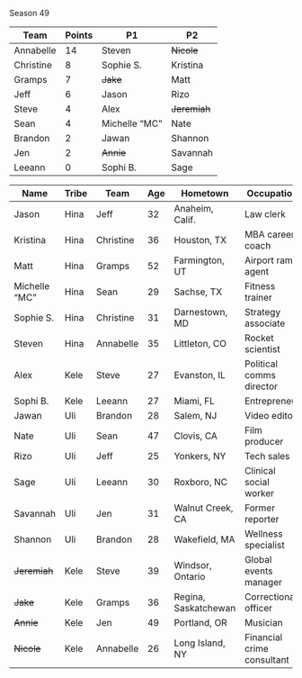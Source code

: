 Season 49

|Team|Points|P1|P2
| -------- | -------- | -------- | -------- |
| Annabelle | 14 | Steven | ~~Nicole~~ |
| Christine | 8 | Sophie S. | Kristina |
| Gramps | 7 | ~~Jake~~ | Matt |
| Jeff | 6 | Jason | Rizo |
| Steve | 4 | Alex | ~~Jeremiah~~ |
| Sean | 4 | Michelle “MC” | Nate |
| Brandon | 2  | Jawan | Shannon |
| Jen | 2 | ~~Annie~~ | Savannah |
| Leeann | 0  | Sophi B. | Sage |



| Name | Tribe | Team | Age | Hometown | Occupation |
| -------- | -------- | -------- | -------- | ----- | ----- |
|Jason|Hina|Jeff|32|Anaheim, Calif.|Law clerk|
|Kristina|Hina|Christine|36|Houston, TX|MBA career coach|
|Matt|Hina|Gramps|52|Farmington, UT|Airport ramp agent|
|Michelle “MC”|Hina|Sean|29|Sachse, TX|Fitness trainer|
|Sophie S.|Hina|Christine|31|Darnestown, MD|Strategy associate|
|Steven|Hina|Annabelle|35|Littleton, CO|Rocket scientist|
|Alex|Kele|Steve|27|Evanston, IL|Political comms director|
|Sophi B.|Kele|Leeann|27|Miami, FL|Entrepreneur|
|Jawan|Uli|Brandon|28|Salem, NJ|Video editor|
|Nate|Uli|Sean|47|Clovis, CA|Film producer|
|Rizo|Uli|Jeff|25|Yonkers, NY|Tech sales|
|Sage|Uli|Leeann|30|Roxboro, NC|Clinical social worker|
|Savannah|Uli|Jen|31|Walnut Creek, CA|Former reporter|
|Shannon|Uli|Brandon|28|Wakefield, MA|Wellness specialist|
|~~Jeremiah~~|Kele|Steve|39|Windsor, Ontario|Global events manager|
|~~Jake~~|Kele|Gramps|36|Regina, Saskatchewan|Correctional officer|
|~~Annie~~|Kele|Jen|49|Portland, OR|Musician|
|~~Nicole~~|Kele|Annabelle|26|Long Island, NY|Financial crime consultant|
